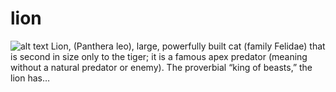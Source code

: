 # lion
![alt text](https://i.postimg.cc/fWKbh7Nm/black-maned-lion-shem-compion-786x500.jpg)
Lion, (Panthera leo), large, powerfully built cat (family Felidae) that is second in size only to the tiger; it is a famous apex predator (meaning without a natural predator or enemy). The proverbial “king of beasts,” the lion has…
